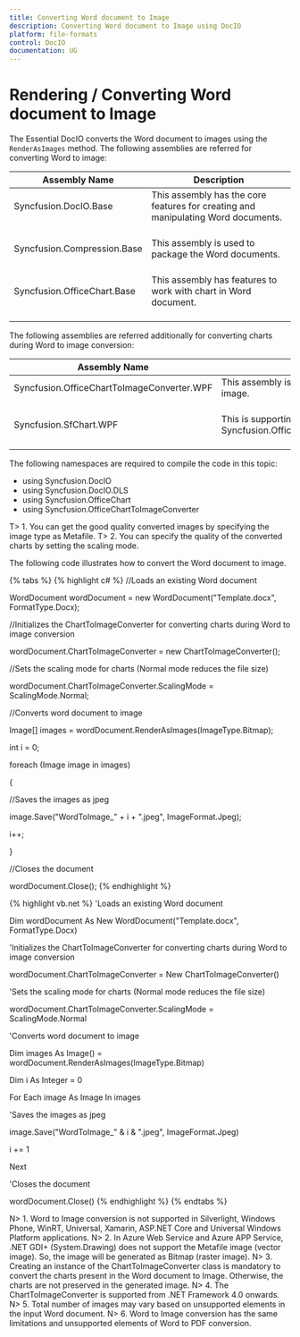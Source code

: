 ```yaml
---
title: Converting Word document to Image
description: Converting Word document to Image using DocIO
platform: file-formats
control: DocIO
documentation: UG
---
```


# Rendering / Converting Word document to Image

The Essential DocIO converts the Word document to images using the `RenderAsImages` method. The following assemblies are referred for converting Word to image:

<table>
<thead> 
<tr>
<th>Assembly Name</th>
<th>Description</th>
</tr>
</thead>
<tr>
<td>
Syncfusion.DocIO.Base<br/><br/></td>
<td>
This assembly has the core features for creating and manipulating Word documents.<br/><br/></td>
</tr>
<tr>
<td>
Syncfusion.Compression.Base<br/><br/></td>
<td>
This assembly is used to package the Word documents.<br/><br/></td>
</tr>
<tr>
<td>
Syncfusion.OfficeChart.Base<br/><br/></td>
<td>
This assembly has features to work with chart in Word document.<br/><br/></td>
</tr>
</table>

The following assemblies are referred additionally for converting charts during Word to image conversion:

<table>
<thead> 
<tr>
<th>Assembly Name</th>
<th>Description</th>
</tr>
</thead>
<tr>
<td>
Syncfusion.OfficeChartToImageConverter.WPF<br/><br/></td>
<td>
This assembly is used to convert the chart to image.<br/><br/></td>
</tr>
<tr>
<td>
Syncfusion.SfChart.WPF<br/><br/></td>
<td>
This is supporting assembly for Syncfusion.OfficeChartToImageConverter.WPF<br/><br/></td>
</tr>
</table>

The following namespaces are required to compile the code in this topic:

* using Syncfusion.DocIO
* using Syncfusion.DocIO.DLS
* using Syncfusion.OfficeChart
* using Syncfusion.OfficeChartToImageConverter


T> 1. You can get the good quality converted images by specifying the image type as Metafile.
T> 2. You can specify the quality of the converted charts by setting the scaling mode.

The following code illustrates how to convert the Word document to image.


{% tabs %}
{% highlight c# %}
//Loads an existing Word document

WordDocument wordDocument = new WordDocument("Template.docx", FormatType.Docx);

//Initializes the ChartToImageConverter for converting charts during Word to image conversion

wordDocument.ChartToImageConverter = new ChartToImageConverter();

//Sets the scaling mode for charts (Normal mode reduces the file size)

wordDocument.ChartToImageConverter.ScalingMode = ScalingMode.Normal;

//Converts word document to image

Image[] images = wordDocument.RenderAsImages(ImageType.Bitmap);

int i = 0;

foreach (Image image in images)

{

//Saves the images as jpeg

image.Save("WordToImage_" + i + ".jpeg", ImageFormat.Jpeg);

i++;

}

//Closes the document

wordDocument.Close();
{% endhighlight %}

{% highlight vb.net %}
'Loads an existing Word document

Dim wordDocument As New WordDocument("Template.docx", FormatType.Docx)

'Initializes the ChartToImageConverter for converting charts during Word to image conversion

wordDocument.ChartToImageConverter = New ChartToImageConverter()

'Sets the scaling mode for charts (Normal mode reduces the file size)

wordDocument.ChartToImageConverter.ScalingMode = ScalingMode.Normal

'Converts word document to image

Dim images As Image() = wordDocument.RenderAsImages(ImageType.Bitmap)

Dim i As Integer = 0

For Each image As Image In images

'Saves the images as jpeg

image.Save("WordToImage_" & i & ".jpeg", ImageFormat.Jpeg)

i += 1

Next

'Closes the document

wordDocument.Close()
{% endhighlight %}
{% endtabs %}

N> 1. Word to Image conversion is not supported in Silverlight, Windows Phone, WinRT, Universal, Xamarin, ASP.NET Core and Universal Windows Platform applications.
N> 2. In Azure Web Service and Azure APP Service, .NET GDI+ (System.Drawing) does not support the Metafile image (vector image). So, the image will be generated as Bitmap (raster image).
N> 3. Creating an instance of the ChartToImageConverter class is mandatory to convert the charts present in the Word document to Image. Otherwise, the charts are not preserved in the generated image.
N> 4. The ChartToImageConverter is supported from .NET Framework 4.0 onwards.
N> 5. Total number of images may vary based on unsupported elements in the input Word document.
N> 6. Word to Image conversion has the same limitations and unsupported elements of Word to PDF conversion.
